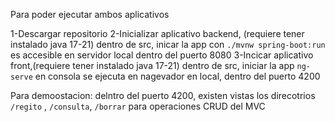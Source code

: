 Para poder ejecutar ambos aplicativos 

1-Descargar repositorio
2-Inicializar aplicativo backend, (requiere tener instalado java 17-21)
  dentro de src, inicar la app con  `./mvnw spring-boot:run`      
  es accesible  en servidor local dentro del puerto 8080
3-Incicar aplicativo front,(requiere tener instalado java 17-21)
  dentro de src, iniciar la app `ng-serve`  en consola
  se ejecuta en nagevador en local, dentro del puerto 4200


  Para demoostacion:
  delntro del puerto 4200, existen vistas los direcotrios `/regito`  , `/consulta`, `/borrar` para operaciones CRUD del MVC

  

  
